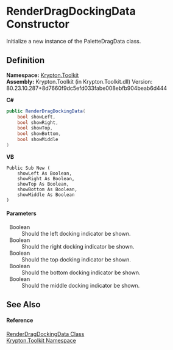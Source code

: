 # RenderDragDockingData Constructor


Initialize a new instance of the PaletteDragData class.



## Definition
**Namespace:** <a href="79d2eac2-21f4-54ff-7552-b20c33c30600.md">Krypton.Toolkit</a>  
**Assembly:** Krypton.Toolkit (in Krypton.Toolkit.dll) Version: 80.23.10.287+8d7660f9dc5efd033fabe008ebfb904beab6d444

**C#**
``` C#
public RenderDragDockingData(
	bool showLeft,
	bool showRight,
	bool showTop,
	bool showBottom,
	bool showMiddle
)
```
**VB**
``` VB
Public Sub New ( 
	showLeft As Boolean,
	showRight As Boolean,
	showTop As Boolean,
	showBottom As Boolean,
	showMiddle As Boolean
)
```



#### Parameters
<dl><dt>  Boolean</dt><dd>Should the left docking indicator be shown.</dd><dt>  Boolean</dt><dd>Should the right docking indicator be shown.</dd><dt>  Boolean</dt><dd>Should the top docking indicator be shown.</dd><dt>  Boolean</dt><dd>Should the bottom docking indicator be shown.</dd><dt>  Boolean</dt><dd>Should the middle docking indicator be shown.</dd></dl>

## See Also


#### Reference
<a href="ff24036a-10ad-ad26-418f-e224a43c0b47.md">RenderDragDockingData Class</a>  
<a href="79d2eac2-21f4-54ff-7552-b20c33c30600.md">Krypton.Toolkit Namespace</a>  
